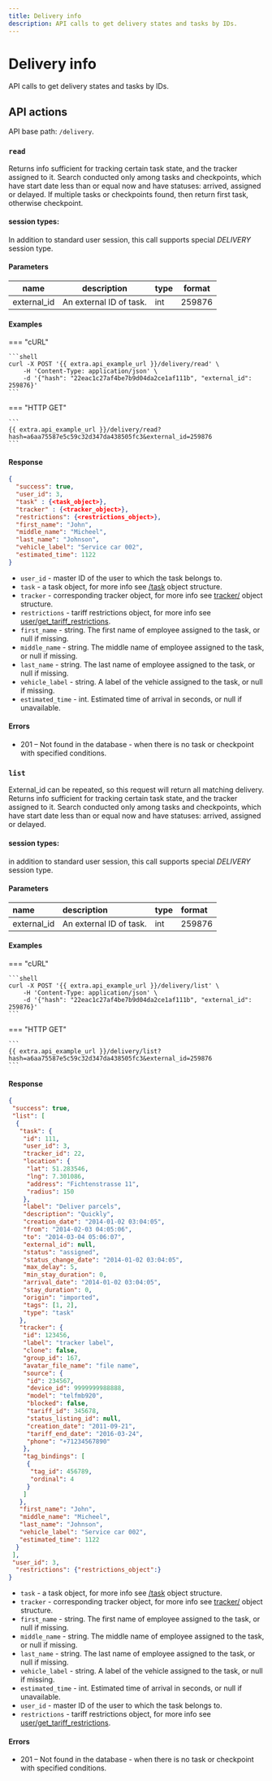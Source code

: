 ```yaml
---
title: Delivery info
description: API calls to get delivery states and tasks by IDs.  
---
```


# Delivery info

API calls to get delivery states and tasks by IDs.


## API actions

API base path: `/delivery`.

### `read`

Returns info sufficient for tracking certain task state, and the tracker assigned to it.
Search conducted only among tasks and checkpoints, which have start date less than or equal now and have statuses:
arrived, assigned or delayed.
If multiple tasks or checkpoints found, then return first task, otherwise checkpoint. 

#### session types:

In addition to standard user session, this call supports special *DELIVERY* session type.

#### Parameters

| name        | description             | type | format |
|-------------|-------------------------|------|--------|
| external_id | An external ID of task. | int  | 259876 |

#### Examples

=== "cURL"

    ```shell
    curl -X POST '{{ extra.api_example_url }}/delivery/read' \
        -H 'Content-Type: application/json' \
        -d '{"hash": "22eac1c27af4be7b9d04da2ce1af111b", "external_id": 259876}'
    ```

=== "HTTP GET"

    ```
    {{ extra.api_example_url }}/delivery/read?hash=a6aa75587e5c59c32d347da438505fc3&external_id=259876
    ```

#### Response

```json
{
  "success": true,
  "user_id": 3,
  "task" : {<task_object>},
  "tracker" : {<tracker_object>},
  "restrictions": {<restrictions_object>},
  "first_name": "John",
  "middle_name": "Micheel",
  "last_name": "Johnson",
  "vehicle_label": "Service car 002",
  "estimated_time": 1122
}
```

* `user_id` - master ID of the user to which the task belongs to.
* `task` - a task object, for more info see [/task](../field_service/task/index.md#task-object) 
object structure.
* `tracker` - corresponding tracker object, for more info see
 [tracker/](tracker/index.md#tracker-object-structure) object structure.
* `restrictions` - tariff restrictions object, for more info see
 [user/get_tariff_restrictions](../commons/user/index.md#get_tariff_restrictions).
* `first_name` - string. The first name of employee assigned to the task, or null if missing.
* `middle_name` - string. The middle name of employee assigned to the task, or null if missing.
* `last_name` - string. The last name of employee assigned to the task, or null if missing.
* `vehicle_label` - string. A label of the vehicle assigned to the task, or null if missing.
* `estimated_time` - int. Estimated time of arrival in seconds, or null if unavailable.

#### Errors

* 201 – Not found in the database - when there is no task or checkpoint with specified conditions.


### `list`

External_id can be repeated, so this request will return all matching delivery. Returns info sufficient for tracking 
certain task state, and the tracker assigned to it. 
Search conducted only among tasks and checkpoints, which have start date less than or equal now and have statuses:
arrived, assigned or delayed. 

#### session types:

in addition to standard user session, this call supports special *DELIVERY* session type.

#### Parameters

| name        | description             | type | format |
|:------------|:------------------------|:-----|:-------|
| external_id | An external ID of task. | int  | 259876 |

#### Examples

=== "cURL"

    ```shell
    curl -X POST '{{ extra.api_example_url }}/delivery/list' \
        -H 'Content-Type: application/json' \
        -d '{"hash": "22eac1c27af4be7b9d04da2ce1af111b", "external_id": 259876}'
    ```

=== "HTTP GET"

    ```
    {{ extra.api_example_url }}/delivery/list?hash=a6aa75587e5c59c32d347da438505fc3&external_id=259876
    ```

#### Response

```json
{
 "success": true,
 "list": [
  {
   "task": {
    "id": 111,
    "user_id": 3,
    "tracker_id": 22,
    "location": {
     "lat": 51.283546,
     "lng": 7.301086,
     "address": "Fichtenstrasse 11",
     "radius": 150
    },
    "label": "Deliver parcels",
    "description": "Quickly",
    "creation_date": "2014-01-02 03:04:05",
    "from": "2014-02-03 04:05:06",
    "to": "2014-03-04 05:06:07",
    "external_id": null,
    "status": "assigned",
    "status_change_date": "2014-01-02 03:04:05",
    "max_delay": 5,
    "min_stay_duration": 0,
    "arrival_date": "2014-01-02 03:04:05",
    "stay_duration": 0,
    "origin": "imported",
    "tags": [1, 2],
    "type": "task"
   },
   "tracker": {
    "id": 123456,
    "label": "tracker label",
    "clone": false,
    "group_id": 167,
    "avatar_file_name": "file name",
    "source": {
     "id": 234567,
     "device_id": 9999999988888,
     "model": "telfmb920",
     "blocked": false,
     "tariff_id": 345678,
     "status_listing_id": null,
     "creation_date": "2011-09-21",
     "tariff_end_date": "2016-03-24",
     "phone": "+71234567890"
    },
    "tag_bindings": [
     {
      "tag_id": 456789,
      "ordinal": 4
     }
    ]
   },
   "first_name": "John",
   "middle_name": "Micheel",
   "last_name": "Johnson",
   "vehicle_label": "Service car 002",
   "estimated_time": 1122
  }
 ],
 "user_id": 3,
  "restrictions": {"restrictions_object":}
}
```

* `task` - a task object, for more info see [/task](../field_service/task/index.md#task-object) object 
structure.
* `tracker` - corresponding tracker object, for more info see 
[tracker/](tracker/index.md#tracker-object-structure) object structure.
* `first_name` - string. The first name of employee assigned to the task, or null if missing.
* `middle_name` - string. The middle name of employee assigned to the task, or null if missing.
* `last_name` - string. The last name of employee assigned to the task, or null if missing.
* `vehicle_label` - string. A label of the vehicle assigned to the task, or null if missing.
* `estimated_time` - int. Estimated time of arrival in seconds, or null if unavailable.
* `user_id` - master ID of the user to which the task belongs to.
* `restrictions` - tariff restrictions object, for more info see 
[user/get_tariff_restrictions](../commons/user/index.md#get_tariff_restrictions).

#### Errors

* 201 – Not found in the database - when there is no task or checkpoint with specified conditions.
